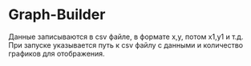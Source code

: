 # Graph-Builder
Данные записываются в csv файле, в формате x,y, потом x1,y1 и т.д.  
При запуске указывается путь к csv файлу с данными и количество графиков для отображения.
